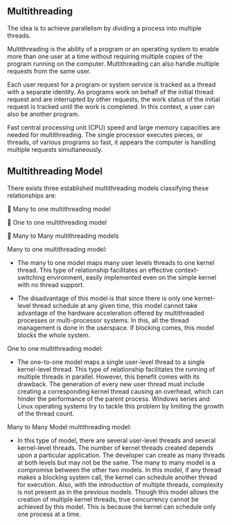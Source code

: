 ## Multithreading

The idea is to achieve parallelism by dividing a process into multiple threads. 

Multithreading is the ability of a program or an operating system to enable more than one user at a time without requiring multiple copies of the program running on the computer. Multithreading can also handle multiple requests from the same user.

Each user request for a program or system service is tracked as a thread with a separate identity. As programs work on behalf of the initial thread request and are interrupted by other requests, the work status of the initial request is tracked until the work is completed. In this context, a user can also be another program.

Fast central processing unit (CPU) speed and large memory capacities are needed for multithreading. The single processor executes pieces, or threads, of various programs so fast, it appears the computer is handling multiple requests simultaneously.


## Multithreading Model
There exists three established multithreading models classifying these relationships are:

🛑 Many to one multithreading model

🛑 One to one multithreading model

🛑 Many to Many multithreading models


   Many to one multithreading model:
- The many to one model maps many user levels threads to one kernel thread. This type of relationship facilitates an effective context-switching environment, easily implemented even on the simple kernel with no thread support.

- The disadvantage of this model is that since there is only one kernel-level thread schedule at any given time, this model cannot take advantage of the hardware acceleration offered by multithreaded processes or multi-processor systems. In this, all the thread management is done in the userspace. If blocking comes, this model blocks the whole system.

 One to one multithreading model:
- The one-to-one model maps a single user-level thread to a single kernel-level thread. This type of relationship facilitates the running of multiple threads in parallel. However, this benefit comes with its drawback. The generation of every new user thread must include creating a corresponding kernel thread causing an overhead, which can hinder the performance of the parent process. Windows series and Linux operating systems try to tackle this problem by limiting the growth of the thread count.

 Many to Many Model multithreading model:
- In this type of model, there are several user-level threads and several kernel-level threads. The number of kernel threads created depends upon a particular application. The developer can create as many threads at both levels but may not be the same. The many to many model is a compromise between the other two models. In this model, if any thread makes a blocking system call, the kernel can schedule another thread for execution. Also, with the introduction of multiple threads, complexity is not present as in the previous models. Though this model allows the creation of multiple kernel threads, true concurrency cannot be achieved by this model. This is because the kernel can schedule only one process at a time.
